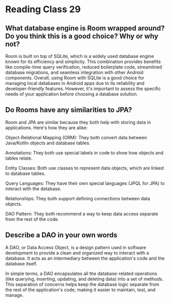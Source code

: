 # Reading Class 29 
## What database engine is Room wrapped around? Do you think this is a good choice? Why or why not?
Room is built on top of SQLite, which is a widely used database engine known for its efficiency and simplicity. This combination provides benefits like compile-time query verification, reduced boilerplate code, streamlined database migrations, and seamless integration with other Android components. Overall, using Room with SQLite is a good choice for managing local databases in Android apps due to its reliability and developer-friendly features. However, it's important to assess the specific needs of your application before choosing a database solution.
## Do Rooms have any similarities to JPA?
Room and JPA are similar because they both help with storing data in applications. Here's how they are alike:

Object-Relational Mapping (ORM): They both convert data between Java/Kotlin objects and database tables.

Annotations: They both use special labels in code to show how objects and tables relate.

Entity Classes: Both use classes to represent data objects, which are linked to database tables.

Query Languages: They have their own special languages (JPQL for JPA) to interact with the database.

Relationships: They both support defining connections between data objects.

DAO Pattern: They both recommend a way to keep data access separate from the rest of the code.
## Describe a DAO in your own words
A DAO, or Data Access Object, is a design pattern used in software development to provide a clean and organized way to interact with a database. It acts as an intermediary between the application's code and the database itself.

In simple terms, a DAO encapsulates all the database-related operations (like querying, inserting, updating, and deleting data) into a set of methods. This separation of concerns helps keep the database logic separate from the rest of the application's code, making it easier to maintain, test, and manage.